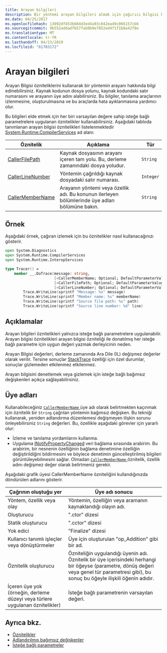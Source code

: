 ```yaml
---
title: Arayan bilgileri
description: Bir yöntemi arayan bilgileri almak için çağırıcı bilgisi bağımsız değişken öznitelikleri kullanmayı açıklar.
ms.date: 04/25/2017
ms.openlocfilehash: 13092df453b684d3ed4a93c842ea49c066157cb6
ms.sourcegitcommit: 9b552addadfb57fab0b9e7852ed4f1f1b8a42f8e
ms.translationtype: MT
ms.contentlocale: tr-TR
ms.lasthandoff: 04/23/2019
ms.locfileid: "61703172"
---
```

# <a name="caller-information"></a>Arayan bilgileri

Arayan Bilgisi özniteliklerini kullanarak bir yöntemin arayanı hakkında bilgi edinebilirsiniz. Kaynak kodunun dosya yolunu, kaynak kodundaki satır numarasını ve arayanın üye adını alabilirsiniz. Bu bilgiler, tanılama araçlarının izlenmesine, oluşturulmasına ve bu araçlarda hata ayıklanmasına yardımcı olur.

Bu bilgileri elde etmek için her biri varsayılan değere sahip isteğe bağlı parametrelere uygulanan öznitelikler kullanabilirsiniz. Aşağıdaki tabloda tanımlanan arayan bilgisi öznitelikleri listelenmektedir [System.Runtime.CompilerServices](/dotnet/api/system.runtime.compilerservices) ad alanı:

|Öznitelik|Açıklama|Tür|
|---------|-----------|----|
|[CallerFilePath](/dotnet/api/system.runtime.compilerservices.callerfilepathattribute)|Kaynak dosyasının arayanı içeren tam yolu. Bu, derleme zamanındaki dosya yoludur.|`String`
|[CallerLineNumber](/dotnet/api/system.runtime.compilerservices.callerlinenumberattribute)|Yöntemin çağrıldığı kaynak dosyadaki satır numarası.|`Integer`|
|[CallerMemberName](/dotnet/api/system.runtime.compilerservices.callermembernameattribute)|Arayanın yöntemi veya özellik adı. Bu konunun ilerleyen bölümlerinde üye adları bölümüne bakın.|`String`|

## <a name="example"></a>Örnek

Aşağıdaki örnek, çağıran izlemek için bu öznitelikler nasıl kullanacağınızı gösterir.

```fsharp
open System.Diagnostics
open System.Runtime.CompilerServices
open System.Runtime.InteropServices

type Tracer() =
    member __.DoTrace(message: string,
                      [<CallerMemberName; Optional; DefaultParameterValue("")>] memberName: string,
                      [<CallerFilePath; Optional; DefaultParameterValue("")>] path: string,
                      [<CallerLineNumber; Optional; DefaultParameterValue(0)>] line: int) =
        Trace.WriteLine(sprintf "Message: %s" message)
        Trace.WriteLine(sprintf "Member name: %s" memberName)
        Trace.WriteLine(sprintf "Source file path: %s" path)
        Trace.WriteLine(sprintf "Source line number: %d" line)
```

## <a name="remarks"></a>Açıklamalar

Arayan bilgileri öznitelikleri yalnızca isteğe bağlı parametrelere uygulanabilir. Arayan bilgisi öznitelikleri arayan bilgisi özniteliği ile donatılmış her isteğe bağlı parametre için uygun değeri yazmak derleyicinin neden.

Arayan Bilgisi değerleri, derleme zamanında Ara Dile (IL) değişmez değerler olarak verilir. Tersine sonuçlar [StackTrace](/dotnet/api/system.diagnostics.stacktrace) özelliği için özel durumlar, sonuçlar gizlemeden etkilenmez etkilenmez.

Arayan bilgisini denetlemek veya gizlemek için isteğe bağlı bağımsız değişkenleri açıkça sağlayabilirsiniz.

## <a name="member-names"></a>Üye adları

Kullanabileceğiniz [ `CallerMemberName` ](/dotnet/api/system.runtime.compilerservices.callermembernameattribute) üye adı olarak belirtmekten kaçınmak için öznitelik bir `String` çağrılan yöntemin bağımsız değişken. Bu tekniği kullanarak, yeniden adlandırma düzenlemesi değişmeyen ilişkin sorunu önleyebilirsiniz `String` değerleri. Bu, özellikle aşağıdaki görevler için yararlı olur:

* İzleme ve tanılama yordamlarını kullanma.
* Uygulama [INotifyPropertyChanged](/dotnet/api/system.componentmodel.inotifypropertychanged) veri bağlama sırasında arabirim. Bu arabirim, bir nesnenin özelliğinin bağlama denetimine özelliğin değiştirildiğini bildirmesini ve böylece denetimin güncelleştirilmiş bilgileri görüntüleyebilmesini sağlar. Olmadan [ `CallerMemberName` ](/dotnet/api/system.runtime.compilerservices.callermembernameattribute) öznitelik, özellik adını değişmez değer olarak belirtmeniz gerekir.

Aşağıdaki grafik üyesi CallerMemberName özniteliğini kullandığınızda döndürülen adlarını gösterir.

|Çağrının oluştuğu yer|Üye adı sonucu|
|-------------------|------------------|
|Yöntem, özellik veya olay|Yöntemin, özelliğin veya aramanın kaynaklandığı olayın adı.|
|Oluşturucu|".ctor" dizesi|
|Statik oluşturucu|".cctor" dizesi|
|Yok edici|"Finalize" dizesi|
|Kullanıcı tanımlı işleçler veya dönüştürmeler|Üye için oluşturulan "op_Addition" gibi bir ad.|
|Öznitelik oluşturucu|Özniteliğin uygulandığı üyenin adı. Öznitelik bir üye içerisindeki herhangi bir öğeyse (parametre, dönüş değeri veya genel tür parametresi gibi), bu sonuç bu öğeyle ilişkili öğenin adıdır.|
|İçeren üye yok (örneğin, derleme düzeyi veya türlere uygulanan öznitelikler)|İsteğe bağlı parametrenin varsayılan değeri.|

## <a name="see-also"></a>Ayrıca bkz.

- [Öznitelikler](attributes.md)
- [Adlandırılmış bağımsız değişkenler](parameters-and-arguments.md#named-arguments)
- [İsteğe bağlı parametreler](parameters-and-arguments.md#optional-parameters)
